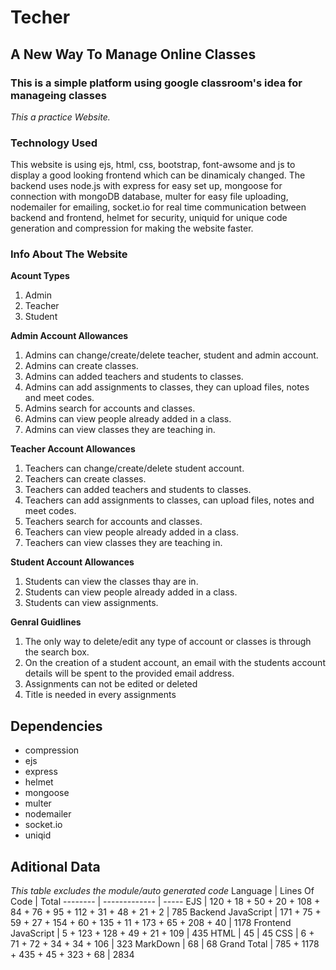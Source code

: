 # Techer
## A New Way To Manage Online Classes

### This is a simple platform using google classroom's idea for manageing classes
*This a practice Website.*

### Technology Used
This website is using ejs, html, css, bootstrap, font-awsome and js to display a good looking frontend which can be dinamicaly changed.
The backend uses node.js with express for easy set up, mongoose for connection with mongoDB database, multer for easy file uploading, nodemailer for emailing, socket.io for real time communication between backend and frontend, helmet for security, uniquid for unique code generation and compression for making the website faster. 

### Info About The Website

__Acount Types__
1. Admin 
2. Teacher 
3. Student

__Admin Account Allowances__
1. Admins can change/create/delete teacher, student and admin account.
2. Admins can create classes.
3. Admins can added teachers and students to classes.
4. Admins can add assignments to classes, they can upload files, notes and meet codes.
5. Admins search for accounts and classes.
6. Admins can view people already added in a class.
7. Admins can view classes they are teaching in.

__Teacher Account Allowances__
1. Teachers can change/create/delete student account.
2. Teachers can create classes.
3. Teachers can added teachers and students to classes.
4. Teachers can add assignments to classes, can upload files, notes and meet codes.
5. Teachers search for accounts and classes.
6. Teachers can view people already added in a class.
7. Teachers can view classes they are teaching in.

__Student Account Allowances__
1. Students can view the classes thay are in.
1. Students can view people already added in a class.
1. Students can view assignments.

__Genral Guidlines__
1. The only way to delete/edit any type of account or classes is through the search box.
2. On the creation of a student account, an email with the students account details will be spent to the provided email address.
3. Assignments can not be edited or deleted
4. Title is needed in every assignments


## Dependencies
* compression
* ejs
* express
* helmet
* mongoose
* multer
* nodemailer
* socket.io
* uniqid


## Aditional Data
*This table excludes the module/auto generated code*
Language | Lines Of Code | Total
-------- | ------------- | -----
EJS | 120 + 18 + 50 + 20 + 108 + 84 + 76 + 95 + 112 + 31 + 48 + 21 + 2 | 785
Backend JavaScript | 171 + 75 + 59 + 27 + 154 + 60 + 135 + 11 + 173 + 65 + 208 + 40 | 1178
Frontend JavaScript |  5 + 123 + 128 + 49 + 21 + 109 | 435
HTML | 45 | 45
CSS | 6 + 71 + 72 + 34 + 34 + 106 | 323
MarkDown | 68 | 68
Grand Total | 785 + 1178 + 435 + 45 + 323 + 68 | 2834